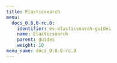 ```yaml
---
title: Elasticsearch
menu:
  docs_0.8.0-rc.0:
    identifier: es-elasticsearch-guides
    name: Elasticsearch
    parent: guides
    weight: 10
menu_name: docs_0.8.0-rc.0
---
```

